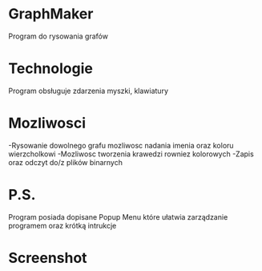 # GraphMaker
Program do rysowania grafów
# Technologie
Program obsługuje zdarzenia myszki, klawiatury
# Mozliwosci
-Rysowanie dowolnego grafu mozliwosc nadania imenia oraz koloru wierzcholkowi
-Mozliwosc tworzenia krawedzi rowniez kolorowych
-Zapis oraz odczyt do/z plików binarnych
# P.S.
Program posiada dopisane Popup Menu które ułatwia zarządzanie programem oraz krótką intrukcje
# Screenshot
